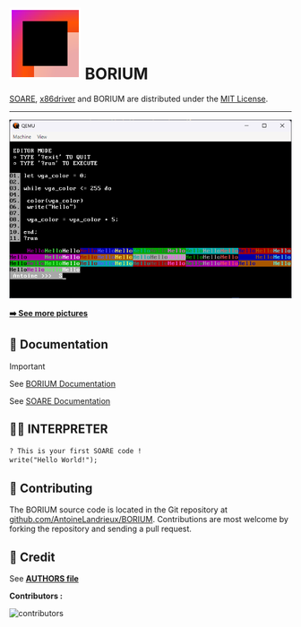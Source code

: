 
# ![LOGO](resources/icon/icon.svg) BORIUM

[SOARE](https://github.com/AntoineLandrieux/SOARE/), [x86driver](https://github.com/AntoineLandrieux/SOARE/) and BORIUM are distributed under the [MIT License](LICENSE).

---

![IMAGE](resources/github/image.png)

[**➡️ See more pictures**](resources/github/README.md)

## 📖 Documentation

> [!IMPORTANT]  
> See [BORIUM Documentation](doc/documentation.md)
>
> See [SOARE Documentation](https://github.com/AntoineLandrieux/SOARE/blob/main/doc/documentation.md)
>

## 🧑‍💻 INTERPRETER

```txt
? This is your first SOARE code !
write("Hello World!");
```

## 🤲 Contributing

The BORIUM source code is located in the Git repository at [github.com/AntoineLandrieux/BORIUM](https://github.com/AntoineLandrieux/BORIUM/).
Contributions are most welcome by forking the repository and sending a pull request.

## 📜 Credit

See **[AUTHORS file](AUTHORS)**

**Contributors :**

![contributors](https://contrib.rocks/image?repo=AntoineLandrieux/BORIUM)

